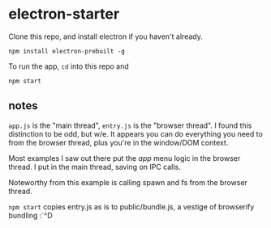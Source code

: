 # electron-starter

Clone this repo, and install electron if you haven't already.

```
npm install electron-prebuilt -g
```

To run the app, ```cd``` into this repo and
```
npm start
```

## notes

```app.js``` is the "main thread", ```entry.js``` is the "browser thread".  I found this distinction to be odd, but w/e.  It appears you can do everything you need to from the browser thread, plus you're in the window/DOM context.  

Most examples I saw out there put the *app* menu logic in the browser thread.  I put in the main thread, saving on IPC calls.  

Noteworthy from this example is calling spawn and fs from the browser thread.  

```npm start``` copies entry.js as is to public/bundle.js, a vestige of browserify bundling :`^D


